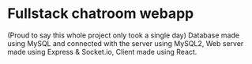 # Fullstack chatroom webapp
(Proud to say this whole project only took a single day)
Database made using MySQL and connected with the server using MySQL2,
Web server made using Express & Socket.io,
Client made using React.